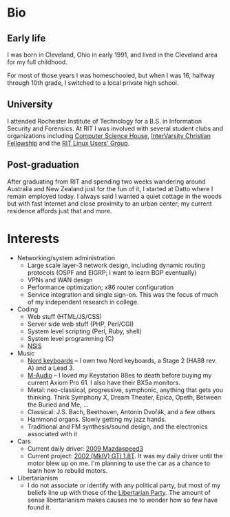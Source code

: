 <!-- title: bio -->

Bio
===

## Early life ##

I was born in Cleveland, Ohio in early 1991, and lived in the Cleveland area for my full childhood.

For most of those years I was homeschooled, but when I was 16, halfway through 10th grade, I switched to a local private high
school.

## University ##

I attended Rochester Institute of Technology for a B.S. in Information Security and Forensics. At RIT I was involved with several
student clubs and organizations including [Computer Science House](http://www.csh.rit.edu),
[InterVarsity Christian Fellowship](http://www.rit.edu/ivcf/) and the [RIT Linux Users' Group](http://www.rit.edu/ritlug).

## Post-graduation ##

After graduating from RIT and spending two weeks wandering around Australia and New Zealand just for the fun of it, I started at
Datto where I remain employed today. I always said I wanted a quiet cottage in the woods but with fast Internet and close
proximity to an urban center; my current residence affords just that and more.

Interests
=========

* Networking/system administration
	* Large scale layer-3 network design, including dynamic routing protocols (OSPF and EIGRP; I want to learn BGP eventually)
	* VPNs and WAN design
	* Performance optimization; x86 router configuration
	* Service integration and single sign-on. This was the focus of much of my independent research in college.
* Coding
	* Web stuff (HTML/JS/CSS)
	* Server side web stuff (PHP, Perl/CGI)
	* System level scripting (Perl, Ruby, shell)
	* System level programming (C)
	* [NSIS](http://nsis.sourceforge.net/)
* Music
	* [Nord keyboards](http://www.nordkeyboards.com/) &ndash; I own two Nord keyboards, a Stage 2 (HA88 rev. A) and a Lead 3.
	* [M-Audio](http://www.m-audio.com/) &ndash; I loved my Keystation 88es to death before buying my current Axiom Pro 61. I also have their BX5a monitors.
	* Metal: neo-classical, progressive, symphonic, anything that gets you thinking. Think Symphony X, Dream Theater, Epica, Opeth, Between the Buried and Me, ...
	* Classical: J.S. Bach, Beethoven, Antonín Dvořák, and a few others
	* Hammond organs. Slowly getting my jazz hands.
	* Traditional and FM synthesis/sound design, and the electronics associated with it
* Cars
	* Current daily driver: [2009 Mazdaspeed3](cars/ms3)
	* Current project: [2002 (MkIV) GTI 1.8T](cars/gti). It was my daily driver until the motor blew up on me. I'm planning to use the car as a chance to learn how to rebuild motors.
* Libertarianism
	* I do not associate or identify with any political party, but most of my beliefs line up with those of the [Libertarian Party](http://www.lp.org/). The amount of sense libertarianism makes causes me to wonder how so few have found it.
